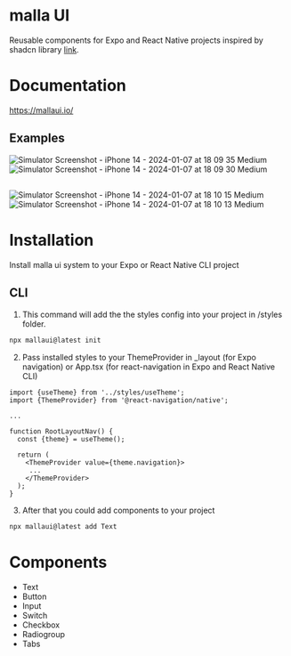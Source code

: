 # malla UI

Reusable components for Expo and React Native projects inspired by shadcn library [link](https://github.com/shadcn-ui/ui).

# Documentation

https://mallaui.io/


## Examples



![Simulator Screenshot - iPhone 14 - 2024-01-07 at 18 09 35 Medium](https://github.com/ro-mgh/mallaui/assets/58989752/5a1fbfc2-4ed0-488d-9ade-96175373bcac)
![Simulator Screenshot - iPhone 14 - 2024-01-07 at 18 09 30 Medium](https://github.com/ro-mgh/mallaui/assets/58989752/0906f7c9-0202-4bc2-be42-fded1cad2d95)

##

![Simulator Screenshot - iPhone 14 - 2024-01-07 at 18 10 15 Medium](https://github.com/ro-mgh/mallaui/assets/58989752/8ca15827-0ed3-4fa1-8c9f-7d1d3f6bd4a5)
![Simulator Screenshot - iPhone 14 - 2024-01-07 at 18 10 13 Medium](https://github.com/ro-mgh/mallaui/assets/58989752/886a0b22-8f71-4f73-9eb2-08d572157690)


# Installation

Install malla ui system to your Expo or React Native CLI project 

## CLI

1. This command will add the the styles config into your project in /styles folder.

 ```bash
npx mallaui@latest init
```

2. Pass installed styles to your ThemeProvider in _layout (for Expo navigation) or App.tsx (for react-navigation in Expo and React Native CLI)

```tsx {{title: "App.tsx or _layout.tsx"}}
import {useTheme} from '../styles/useTheme';
import {ThemeProvider} from '@react-navigation/native';

...

function RootLayoutNav() {
  const {theme} = useTheme();

  return (
    <ThemeProvider value={theme.navigation}>
     ...
    </ThemeProvider>
  );
}
```

3. After that you could add components to your project

 ```bash
npx mallaui@latest add Text
```

# Components

- Text
- Button
- Input
- Switch
- Checkbox
- Radiogroup
- Tabs





